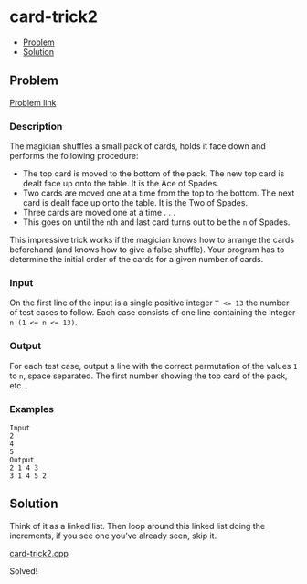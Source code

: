 # card-trick2
- [Problem](#problem)
- [Solution](#card-trick2.cpp)

## Problem
[Problem link](https://open.kattis.com/problems/cardtrick2)

### Description
The magician shuffles a small pack of cards, holds it face down and performs the following procedure:
- The top card is moved to the bottom of the pack. The new top card is dealt face up onto the table. It is the Ace of Spades.
- Two cards are moved one at a time from the top to the bottom. The next card is dealt face up onto the table. It is the Two of Spades.
- Three cards are moved one at a time . . .
- This goes on until the `n`th and last card turns out to be the `n` of Spades.

This impressive trick works if the magician knows how to arrange the cards beforehand (and knows how to give a false shuffle). Your program has to determine the initial order of the cards for a given number of cards.

### Input
On the first line of the input is a single positive integer `T <= 13` the number of test cases to follow. Each case consists of one line containing the integer `n (1 <= n <= 13)`.

### Output
For each test case, output a line with the correct permutation of the values `1` to `n`, space separated. The first number showing the top card of the pack, etc…

### Examples
```
Input
2
4
5
Output
2 1 4 3
3 1 4 5 2
```

## Solution

Think of it as a linked list. Then loop around this linked list doing the increments, if you see one you've already seen, skip it.

[card-trick2.cpp](./card-trick2.cpp)

Solved!